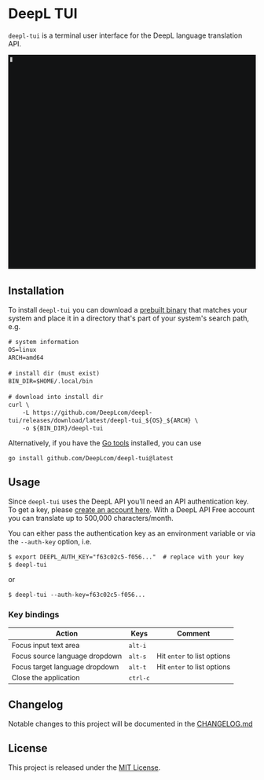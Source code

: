 # DeepL TUI

`deepl-tui` is a terminal user interface for the DeepL language translation API.

![](./assets/demo/demo.gif)

## Installation

To install `deepl-tui` you can download a [prebuilt binary][prebuilt-binaries]
that matches your system and place it in a directory that's part of your
system's search path, e.g.
```shell
# system information
OS=linux
ARCH=amd64

# install dir (must exist)
BIN_DIR=$HOME/.local/bin

# download into install dir
curl \
    -L https://github.com/DeepLcom/deepl-tui/releases/download/latest/deepl-tui_${OS}_${ARCH} \
    -o ${BIN_DIR}/deepl-tui
```

Alternatively, if you have the [Go tools][go-install] installed, you can use
```shell
go install github.com/DeepLcom/deepl-tui@latest
```

## Usage

Since `deepl-tui` uses the DeepL API you'll need an API authentication key.
To get a key, please [create an account here][create-account]. With a DeepL API 
Free account you can translate up to 500,000 characters/month.

You can either pass the authentication key as an environment variable or via
the `--auth-key` option, i.e.
```shell
$ export DEEPL_AUTH_KEY="f63c02c5-f056..."  # replace with your key
$ deepl-tui
```
or
```shell
$ deepl-tui --auth-key=f63c02c5-f056...
```

### Key bindings

| Action                         | Keys     | Comment                     |
| ---                            | ---      | ---                         |
| Focus input text area          | `alt-i`  |                             |
| Focus source language dropdown | `alt-s`  | Hit `enter` to list options |
| Focus target language dropdown | `alt-t`  | Hit `enter` to list options |
| Close the application          | `ctrl-c` |                             |

## Changelog

Notable changes to this project will be documented in the [CHANGELOG.md](./CHANGELOG.md)

## License

This project is released under the [MIT License](./LICENSE).

<!-- Links -->
[prebuilt-binaries]: https://github.com/DeepLcom/deepl-tui/releases/latest
[go-install]: https://go.dev/doc/install
[create-account]: https://www.deepl.com/pro#developer
